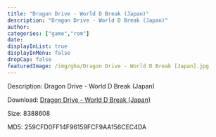 ```yaml
---
title: "Dragon Drive - World D Break (Japan)"
description: "Dragon Drive - World D Break (Japan)"
author: 
categories: ["game","rom"]
date: 
displayInList: true
displayInMenu: false
dropCap: false
featuredImage: /img/gba/Dragon Drive - World D Break [Japan].jpg
---
```


Description: Dragon Drive - World D Break (Japan)

Download: <a style="text-decoration:underline;" href="https://mega.nz/#!XbB0RQJR!a-5DjrUsXjkavVwwJAJPfZBdDm2sNmHlTZba4UWzVeo" target = "_blank" rel = "nofollow" > Dragon Drive - World D Break (Japan)</a>

Size: 8388608

MD5: 259CFD0FF14F96159FCF9AA156CEC4DA

